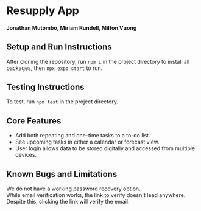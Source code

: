 # Resupply App

#### Jonathan Mutombo, Miriam Rundell, Milton Vuong

## Setup and Run Instructions
After cloning the repository, run `npm i` in the project directory to install all packages, then `npx expo start` to run. 

## Testing Instructions
To test, run `npm test` in the project directory. 

## Core Features
- Add both repeating and one-time tasks to a to-do list.
- See upcoming tasks in either a calendar or forecast view.
- User login allows data to be stored digitally and accessed from multiple devices. 

## Known Bugs and Limitations
We do not have a working password recovery option.       
While email verification works, the link to verify doesn't lead anywhere. Despite this, clicking the link will verify the email.
